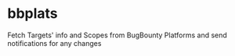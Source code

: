 # bbplats
Fetch Targets' info and Scopes from BugBounty Platforms and send notifications for any changes
